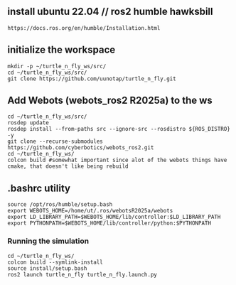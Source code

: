 ## install ubuntu 22.04 // ros2 humble hawksbill
```
https://docs.ros.org/en/humble/Installation.html
```



## initialize the workspace
```
mkdir -p ~/turtle_n_fly_ws/src/
cd ~/turtle_n_fly_ws/src/
git clone https://github.com/uunotap/turtle_n_fly.git
```

## Add Webots (webots_ros2 R2025a) to the ws 
```
cd ~/turtle_n_fly_ws/src/
rosdep update
rosdep install --from-paths src --ignore-src --rosdistro ${ROS_DISTRO} -y
git clone --recurse-submodules https://github.com/cyberbotics/webots_ros2.git
cd ~/turtle_n_fly_ws/
colcon build #somewhat important since alot of the webots things have cmake, that doesn't like being rebuild
```



## .bashrc utility
```
source /opt/ros/humble/setup.bash
export WEBOTS_HOME=/home/ut/.ros/webotsR2025a/webots 
export LD_LIBRARY_PATH=$WEBOTS_HOME/lib/controller:$LD_LIBRARY_PATH
export PYTHONPATH=$WEBOTS_HOME/lib/controller/python:$PYTHONPATH

```

### Running the simulation
```
cd ~/turtle_n_fly_ws/
colcon build --symlink-install
source install/setup.bash
ros2 launch turtle_n_fly turtle_n_fly.launch.py
```






